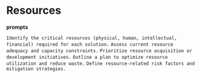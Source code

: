# Resources

**prompts**

`Identify the critical resources (physical, human, intellectual, financial) required for each solution.`
`Assess current resource adequacy and capacity constraints.`
`Prioritize resource acquisition or development initiatives.`
`Outline a plan to optimize resource utilization and reduce waste.`
`Define resource-related risk factors and mitigation strategies.`